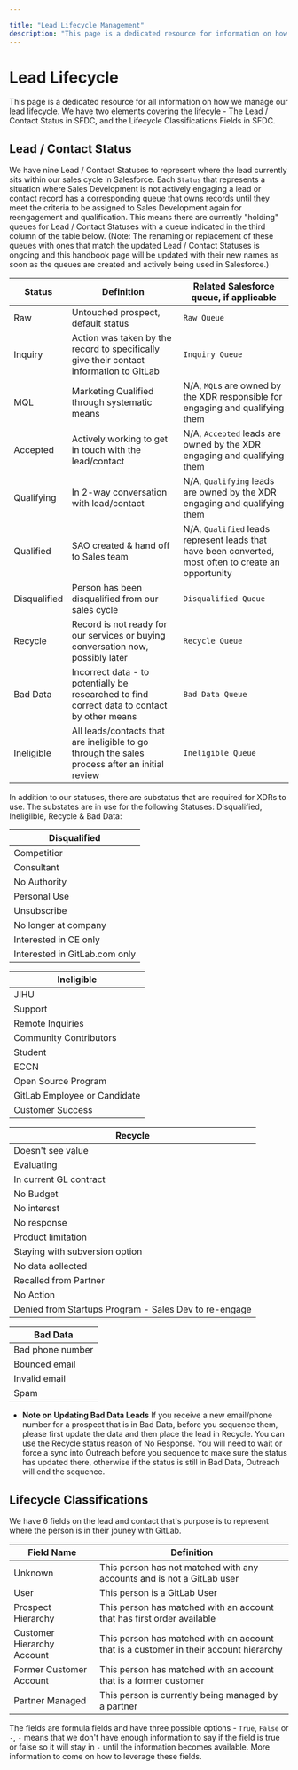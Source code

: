 ```yaml
---

title: "Lead Lifecycle Management"
description: "This page is a dedicated resource for information on how GitLab manages it's lead lifecycle"
---
```

# Lead Lifecycle

This page is a dedicated resource for all information on how we manage our lead lifecycle. We have two elements covering the lifecyle - The Lead / Contact Status in SFDC, and the Lifecycle Classifications Fields in SFDC. 

## Lead / Contact Status

We have nine Lead / Contact Statuses to represent where the lead currently sits within our sales cycle in Salesforce. Each `Status` that represents a situation where Sales Development is not actively engaging a lead or contact record has a corresponding queue that owns records until they meet the criteria to be assigned to Sales Development again for reengagement and qualification. This means there are currently "holding" queues for Lead / Contact Statuses with a queue indicated in the third column of the table below. (Note: The renaming or replacement of these queues with ones that match the updated Lead / Contact Statuses is ongoing and this handbook page will be updated with their new names as soon as the queues are created and actively being used in Salesforce.) 

| Status | Definition | Related Salesforce queue, if applicable |
|--------|--------|--------|
| Raw | Untouched prospect, default status | `Raw Queue` |
| Inquiry | Action was taken by the record to specifically give their contact information to GitLab | `Inquiry Queue` |
| MQL | Marketing Qualified through systematic means | N/A, `MQL`s are owned by the XDR responsible for engaging and qualifying them  |
| Accepted | Actively working to get in touch with the lead/contact | N/A, `Accepted` leads are owned by the XDR engaging and qualifying them |
| Qualifying | In 2-way conversation with lead/contact | N/A, `Qualifying` leads are owned by the XDR engaging and qualifying them |
| Qualified | SAO created & hand off to Sales team | N/A, `Qualified` leads represent leads that have been converted, most often to create an opportunity |
| Disqualified | Person has been disqualified from our sales cycle | `Disqualified Queue` |
| Recycle | Record is not ready for our services or buying conversation now, possibly later | `Recycle Queue` |
| Bad Data | Incorrect data - to potentially be researched to find correct data to contact by other means | `Bad Data Queue` |
| Ineligible | All leads/contacts that are ineligible to go through the sales process after an initial review | `Ineligible Queue` | 

In addition to our statuses, there are substatus that are required for XDRs to use. The substates are in use for the following Statuses: Disqualified, Ineligilble, Recycle & Bad Data:

| Disqualified | 
|-----|
| Competitior |
| Consultant |
| No Authority |
| Personal Use |
| Unsubscribe |
| No longer at company |
| Interested in CE only |
| Interested in GitLab.com only |

|Ineligible |
|----|
| JIHU |
| Support |
| Remote Inquiries |
| Community Contributors |
| Student |
| ECCN |
| Open Source Program |
| GitLab Employee or Candidate |
| Customer Success |

| Recycle |
| ----- |
| Doesn't see value |
| Evaluating |
| In current GL contract |
| No Budget |
| No interest |
| No response |
| Product limitation |
| Staying with subversion option |
| No data aollected |
| Recalled from Partner |
| No Action |
| Denied from Startups Program - Sales Dev to re-engage |

| Bad Data |
|---- |
|Bad phone number |
|Bounced email |
|Invalid email |
|Spam |

* **Note on Updating Bad Data Leads** If you receive a new email/phone number for a prospect that is in Bad Data, before you sequence them, please first update the data and then place the lead in Recycle. You can use the Recycle status reason of No Response. You will need to wait or force a sync into Outreach before you sequence to make sure the status has updated there, otherwise if the status is still in Bad Data, Outreach will end the sequence.

## Lifecycle Classifications

We have 6 fields on the lead and contact that's purpose is to represent where the person is in their jouney with GitLab. 

| Field Name | Definition |
|-----|------|
| Unknown | This person has not matched with any accounts and is not a GitLab user |
| User | This person is a GitLab User |
| Prospect Hierarchy | This person has matched with an account that has first order available |
| Customer Hierarchy Account | This person has matched with an account that is a customer in their account hierarchy |
| Former Customer Account | This person has matched with an account that is a former customer |
| Partner Managed | This person is currently being managed by a partner |

The fields are formula fields and have three possible options - `True`, `False` or `-`, `-` means that we don't have enough information to say if the field is true or false so it will stay in `-` until the information becomes available. More information to come on how to leverage these fields. 



